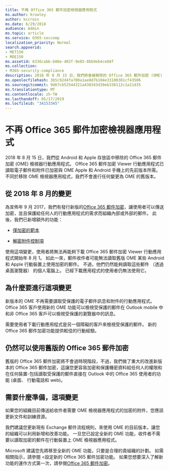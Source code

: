 ```yaml
---
title: 不再 Office 365 郵件加密檢視器應用程式
ms.author: krowley
author: kccross
ms.date: 6/29/2018
audience: Admin
ms.topic: article
ms.service: O365-seccomp
localization_priority: Normal
search.appverid:
- MET150
- MOE150
ms.assetid: 6336cabb-b06e-402f-9e85-8bb9eb4ce68f
ms.collection:
- M365-security-compliance
description: 2018 年 8 月 15 日，我們將會被移除的 Office 365 郵件加密 (OME) 檢視器行動應用程式 Android 和 Apple 存放區。 Office 365 郵件加密 Viewer 行動應用程式已讀取電子郵件和附件已加密與 OME Apple 和 Android 手機上的先前版本所需。 不同於移除 OME 檢視器應用程式，我們不會進行任何變更為 OME 的舊版本。
ms.openlocfilehash: 3b5c92d4fa700a1ae8d7b104e33100301cf43506
ms.sourcegitcommit: 9d67cb52544321a430343d39eb336112c1a11d35
ms.translationtype: MT
ms.contentlocale: zh-TW
ms.lasthandoff: 05/17/2019
ms.locfileid: "34153345"
---
```

# <a name="deprecating-office-365-message-encryption-viewer-app"></a>不再 Office 365 郵件加密檢視器應用程式

2018 年 8 月 15 日，我們從 Android 和 Apple 存放區中移除的 Office 365 郵件加密 (OME) 檢視器行動應用程式。 Office 365 郵件加密 Viewer 行動應用程式已讀取電子郵件和附件已加密與 OME Apple 和 Android 手機上的先前版本所需。 不同於移除 OME 檢視器應用程式，我們不會進行任何變更為 OME 的舊版本。
  
## <a name="changes-from-august-2018"></a>從 2018 年 8 月的變更

為宣佈年 9 月 2017，我們有發行新版的[Office 365 郵件加密](https://aka.ms/ome2017)，讓使用者可以傳送加密，並且保護給任何人的行動應用程式的需求而組織內部或外部的郵件。 此後，我們已新增額外的功能：
  
- [僅加密的範本](https://aka.ms/encryptonly)

- [解密附件控制項](https://techcommunity.microsoft.com/t5/Security-Privacy-and-Compliance/Admin-control-for-attachments-now-available-in-Office-365/ba-p/204007)
    
使用這項變更，使用者將無法再能夠下載 Office 365 郵件加密 Viewer 行動應用程式開始年 8 月 1。 如此一來，郵件收件者可能無法讀取舊版 OME 某些 Android 和 Apple 行動裝置上使用加密的郵件。 不過，他們仍然能夠讀取這些郵件 （透過桌面瀏覽器） 的個人電腦上。 已經下載應用程式的使用者仍無法使用它。
  
## <a name="why-this-change-was-made"></a>為什麼要進行這項變更

新版本的 OME 不再需要讀取受保護的電子郵件訊息和附件的行動應用程式。 Office 365 客戶使用新的 OME 功能可以檢視受保護的郵件在 Outlook mobile 中和非 Office 365 客戶可以檢視受保護的瀏覽器中的訊息。
  
需要使用者下載行動應用程式是另一個障礙的客戶來檢視受保護的郵件。 新的 Office 365 郵件加密功能提供較佳的行動經驗。
  
## <a name="can-i-still-use-the-previous-version-of-office-365-message-encryption"></a>仍然可以使用舊版的 Office 365 郵件加密

舊版的 Office 365 郵件加密將不會過時現階段，不過，我們做了重大的改進新版本的 Office 365 郵件加密，這讓您更容易加密和保護機密資料給任何人的權限和在任何裝置-包括讀取受保護的郵件直接在 Outlook 中的 Office 365 使用者的功能 (桌面、 行動電話和 web)。 
  
## <a name="what-do-i-need-to-do-to-prepare-for-this-change"></a>需要什麼準備，這項變更

如果您的組織目前傳送給收件者需要 OME 檢視器應用程式的加密的附件，您應該更新文件和訓練資源。
  
我們建議您更新現有 Exchange 郵件流程規則，來使用 OME 的目前版本，讓您的組織可以利用新增和改善功能。 一旦您已設定全新的 OME 功能，收件者不需要以讀取加密的郵件在行動裝置上 OME 檢視器應用程式。
  
Microsoft 建議您先將移至全新的 OME 功能，只要是合理的貴組織的計劃。 如需相關指示，請參閱 <<c0>設定新的 Office 365 郵件加密功能。 如果您想要深入了解新功能的運作方式第一次，請參閱[Office 365 郵件加密](ome.md)。
  

